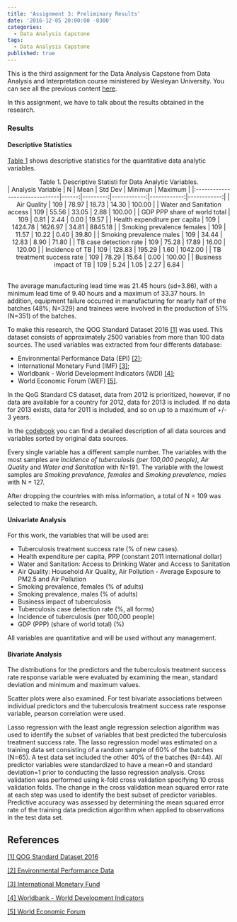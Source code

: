 ```yaml
---
title: 'Assignment 3: Preliminary Results'
date: '2016-12-05 20:00:00 -0300'
categories:
  - Data Analysis Capstone
tags:
  - Data Analysis Capstone
published: true
---
```


This is the third assignment for the Data Analysis Capstone from Data Analysis and Interpretation course ministered by Wesleyan University.
You can see all the previous content [here](https://yan-duarte.github.io/tags/).

In this assignment, we have to talk about the results obtained in the research.

### **Results**

#### **Descriptive Statistics**
[Table 1](#table1) shows descriptive statistics for the quantitative data analytic variables.


<center><a name="table1">Table 1.</a> Descriptive Statisti for Data Analytic Variables.</center>

<center>
| Analysis Variable             |   N   |   Mean   |   Std Dev   |   Minimun   |   Maximum   |
|:------------------------------|------:|---------:|------------:|------------:|------------:|
| Air Quality                   |  109  |    78.97 |       18.73 |       14.30 |      100.00 |
| Water and Sanitation access   |  109  |    55.56 |       33.05 |        2.88 |      100.00 |
| GDP PPP share of world total  |  109  |     0.81 |        2.44 |        0.00 |       19.57 |
| Health expenditure per capita |  109  |  1424.78 |     1626.97 |       34.81 |     8845.18 |
| Smoking prevalence females    |  109  |    11.57 |       10.22 |        0.40 |       39.80 |
| Smoking prevalence males      |  109  |    34.44 |       12.83 |        8.90 |       71.80 |
| TB case detection rate        |  109  |    75.28 |       17.89 |       16.00 |      120.00 |
| Incidence of TB               |  109  |   128.83 |      195.29 |        1.60 |     1042.00 |
| TB treatment success rate     |  109  |    78.29 |       15.64 |        0.00 |      100.00 |
| Business impact of TB         |  109  |     5.24 |        1.05 |        2.27 |        6.84 |
</center>
<br>



The average manufacturing lead time was 21.45 hours (sd=3.86), with a minimum lead time of 9.40 hours and a maximum of 33.37 hours. In addition, equipment failure occurred in manufacturing for nearly half of the batches (48%; N=329) and trainees were involved in the production of 51% (N=351) of the batches.




To make this research, the QOG Standard Dataset 2016 [[1]][ref_01] was used. This dataset consists of approximately 2500 variables from more than 100 data sources.
The used variables was extracted from four differents database:
  
  - Environmental Performance Data (EPI) [[2]][ref_02];
  - International Monetary Fund (IMF) [[3]][ref_03];
  - Worldbank - World Development Indicators (WDI) [[4]][ref_04];
  - World Economic Forum (WEF) [[5]][ref_05].

In the QoG Standard CS dataset, data from 2012 is prioritized, however, if no data are available for a country for 2012, data for 2013 is included. If no data
for 2013 exists, data for 2011 is included, and so on up to a maximum of +/- 3 years.

In the [codebook](http://yan-duarte.github.io/archives/QOG_codebook.pdf) you can find a detailed description of all data sources and variables sorted by original data sources.

Every single variable has a different sample number. The variables with the most samples are _Incidence of tuberculosis (per 100,000 people)_, _Air Quality_ and _Water and Sanitation_ with N=191. The variable with the lowest samples are _Smoking prevalence, females_ and _Smoking prevalence, males_ with N = 127.

After dropping the countries with miss information, a total of N = 109 was selected to make the research.

#### **Univariate Analysis**
For this work, the variables that will be used are:
  
  - Tuberculosis treatment success rate (% of new cases).
  - Health expenditure per capita, PPP (constant 2011 international dollar)
  - Water and Sanitation: Access to Drinking Water and Access to Sanitation
  - Air Quality: Household Air Quality, Air Pollution - Average Exposure to PM2.5 and Air Pollution
  - Smoking prevalence, females (% of adults)
  - Smoking prevalence, males (% of adults)
  - Business impact of tuberculosis
  - Tuberculosis case detection rate (%, all forms)
  - Incidence of tuberculosis (per 100,000 people)
  - GDP (PPP) (share of world total) (%)

All variables are quantitative and will be used without any management.

#### **Bivariate Analysis**
The distributions for the predictors and the tuberculosis treatment success rate response variable were evaluated by examining the mean, standard deviation and minimum and maximum values.

Scatter plots were also examined. For test bivariate associations between individual predictors and the tuberculosis treatment success rate response variable, pearson correlation were used.

Lasso regression with the least angle regression selection algorithm was used to identify the subset of variables that best predicted the tuberculosis treatment success rate. 
The lasso regression model was estimated on a training data set consisting of a random sample of 60% of the batches (N=65). A test data set included the other 40% of the batches (N=44). All predictor variables were standardized to have a mean=0 and standard deviation=1 prior to conducting the lasso regression analysis. Cross validation was performed using k-fold cross validation specifying 10 cross validation folds. The change in the cross validation mean squared error rate at each step was used to identify the best subset of predictor variables. Predictive accuracy was assessed by determining the mean squared error rate of the training data prediction algorithm when applied to observations in the test data set.


## **References**

[[1] QOG Standard Dataset 2016][ref_01]

[[2] Environmental Performance Data][ref_02]

[[3] International Monetary Fund][ref_03]

[[4] Worldbank - World Development Indicators][ref_04]

[[5] World Economic Forum][ref_05]


[ref_01]: http://qog.pol.gu.se/data/datadownloads/qogstandarddata
[ref_02]: http://epi.yale.edu/downloads
[ref_03]: http://www.imf.org/external/pubs/ft/weo/2014/01/weodata/weoselgr.aspx
[ref_04]: http://data.worldbank.org/data-catalog/world-development-indicators
[ref_05]: http://www.weforum.org/issues/competitiveness-0/gci2012-data-platform
